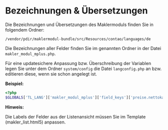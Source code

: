 # Bezeichnungen & Übersetzungen

Die Bezeichnungen und Übersetzungen des Maklermoduls finden Sie in folgendem Ordner:

```
/vendor/pdir/maklermodul-bundle/src/Resources/contao/languages/de
```

Die Bezeichnungen aller Felder finden Sie im genannten Ordner in der Datei `makler_modul_mplus.php`.

Für eine updatesichere Anpassung bzw. Überschreibung der Variablen legen Sie unter dem Ordner `system/config` die Datei `langconfig.php` an bzw. editieren diese, wenn sie schon angelegt ist.

**Beispiel:**

```php
<?php
$GLOBALS['TL_LANG']['makler_modul_mplus']['field_keys']['preise.nettokaltmiete'] = 'Kaltmiete';
```

**Hinweis:**

Die Labels der Felder aus der Listenansicht müssen Sie im Template \(makler\_list.html5\) anpassen.

